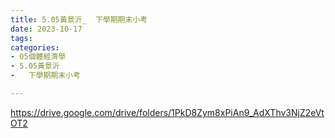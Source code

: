 ```yaml
---
title: 5.05黃景沂_  下學期期末小考
date: 2023-10-17
tags: 
categories:
- 05個體經濟學
- 5.05黃景沂
-   下學期期末小考

---
```

https://drive.google.com/drive/folders/1PkD8Zym8xPiAn9_AdXThv3NjZ2eVtOT2
